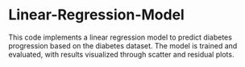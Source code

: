 # Linear-Regression-Model
This code implements a linear regression model to predict diabetes progression based on the diabetes dataset. The model is trained and evaluated, with results visualized through scatter and residual plots.
